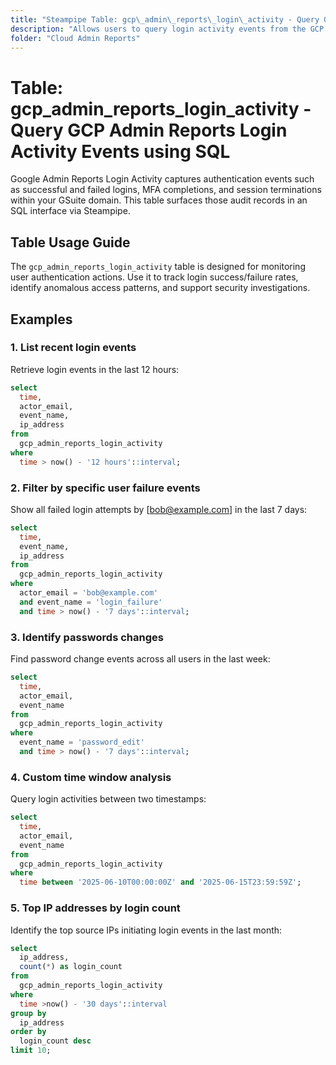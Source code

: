 ```yaml
---
title: "Steampipe Table: gcp\_admin\_reports\_login\_activity - Query GCP Admin Reports Login Activity Events using SQL"
description: "Allows users to query login activity events from the GCP Admin Reports API, providing insights into user login behavior and authentication events."
folder: "Cloud Admin Reports"
---
```


# Table: gcp_admin_reports_login_activity - Query GCP Admin Reports Login Activity Events using SQL

Google Admin Reports Login Activity captures authentication events such as successful and failed logins, MFA completions, and session terminations within your GSuite domain. This table surfaces those audit records in an SQL interface via Steampipe.

## Table Usage Guide

The `gcp_admin_reports_login_activity` table is designed for monitoring user authentication actions. Use it to track login success/failure rates, identify anomalous access patterns, and support security investigations.

## Examples

### 1. List recent login events

Retrieve login events in the last 12 hours:

```sql
select
  time,
  actor_email,
  event_name,
  ip_address
from
  gcp_admin_reports_login_activity
where
  time > now() - '12 hours'::interval;
```

### 2. Filter by specific user failure events

Show all failed login attempts by [bob@example.com] in the last 7 days:

```sql
select
  time,
  event_name,
  ip_address
from
  gcp_admin_reports_login_activity
where
  actor_email = 'bob@example.com'
  and event_name = 'login_failure'
  and time > now() - '7 days'::interval;
```

### 3. Identify passwords changes

Find password change events across all users in the last week:

```sql
select
  time,
  actor_email,
  event_name
from
  gcp_admin_reports_login_activity
where
  event_name = 'password_edit'
  and time > now() - '7 days'::interval;
```

### 4. Custom time window analysis

Query login activities between two timestamps:

```sql
select
  time,
  actor_email,
  event_name
from
  gcp_admin_reports_login_activity
where
  time between '2025-06-10T00:00:00Z' and '2025-06-15T23:59:59Z';
```

### 5. Top IP addresses by login count

Identify the top source IPs initiating login events in the last month:

```sql
select
  ip_address,
  count(*) as login_count
from
  gcp_admin_reports_login_activity
where
  time >now() - '30 days'::interval
group by
  ip_address
order by
  login_count desc
limit 10;
```